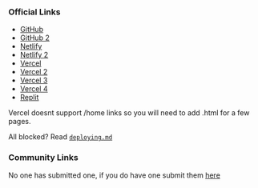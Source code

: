### Official Links
- [GitHub](https://nate-games.github.io/)
- [GitHub 2](https://nate-games2.github.io/)
- [Netlify](https://nate-games.netlify.app/)
- [Netlify 2](https://mathskills.netlify.app)
- [Vercel](https://nate-games.vercel.app)
- [Vercel 2](https://nate-games2-github-io-git-main-nate-games2.vercel.app)
- [Vercel 3](https://nate-games2-github-io-nate-games2.vercel.app)
- [Vercel 4](https://nate-games-git-main-nate-games2.vercel.app)
- [Replit](https://nate-games.repl.co/)

Vercel doesnt support /home links so you will need to add .html for a few pages.

All blocked? Read [`deploying.md`](https://github.com/nate-games/nate-games.github.io/blob/main/deploying.md)

### Community Links
No one has submitted one, if you do have one submit them [here](https://docs.google.com/forms/d/e/1FAIpQLSeHFEk4rR1r98SnzdBStOPvv4zAr2OG-RkuajaafaFumVeHlQ/viewform)
